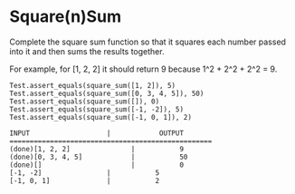 # Square(n)Sum

Complete the square sum function so that it squares each number passed into it and then sums the results together.

For example, for [1, 2, 2] it should return 9 because 1^2 + 2^2 + 2^2 = 9.


```
Test.assert_equals(square_sum([1, 2]), 5)
Test.assert_equals(square_sum([0, 3, 4, 5]), 50)
Test.assert_equals(square_sum([]), 0)
Test.assert_equals(square_sum([-1, -2]), 5)
Test.assert_equals(square_sum([-1, 0, 1]), 2)
```

```
INPUT                   |            OUTPUT
==================================================
(done)[1, 2, 2]               |           9
(done)[0, 3, 4, 5]            |           50
(done)[]                      |           0
[-1, -2]                |           5
[-1, 0, 1]              |           2
```
